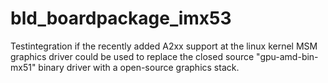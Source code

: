# bld_boardpackage_imx53

Testintegration if the recently added A2xx support at the linux kernel MSM graphics driver could be used to replace 
the closed source "gpu-amd-bin-mx51" binary driver with a open-source graphics stack.
